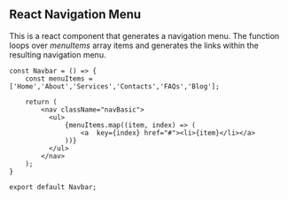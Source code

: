 ## React Navigation Menu
This is a react component that generates a navigation menu. The function loops over *menuItems* array items and generates the links within the resulting navigation menu.

```
const Navbar = () => {
    const menuItems = ['Home','About','Services','Contacts','FAQs','Blog'];
    
    return (
        <nav className="navBasic">
          <ul>
              {menuItems.map((item, index) => (
                  <a  key={index} href="#"><li>{item}</li></a>
              ))}
          </ul>
        </nav>
    );
}

export default Navbar;
```
